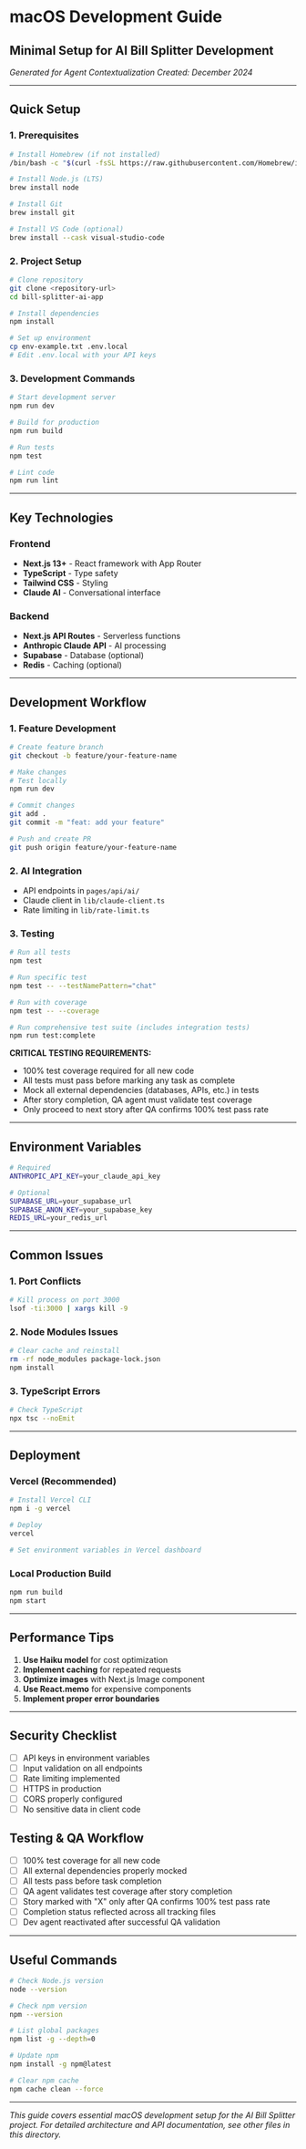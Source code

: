 # macOS Development Guide
## Minimal Setup for AI Bill Splitter Development

*Generated for Agent Contextualization*
*Created: December 2024*

---

## Quick Setup

### 1. Prerequisites
```bash
# Install Homebrew (if not installed)
/bin/bash -c "$(curl -fsSL https://raw.githubusercontent.com/Homebrew/install/HEAD/install.sh)"

# Install Node.js (LTS)
brew install node

# Install Git
brew install git

# Install VS Code (optional)
brew install --cask visual-studio-code
```

### 2. Project Setup
```bash
# Clone repository
git clone <repository-url>
cd bill-splitter-ai-app

# Install dependencies
npm install

# Set up environment
cp env-example.txt .env.local
# Edit .env.local with your API keys
```

### 3. Development Commands
```bash
# Start development server
npm run dev

# Build for production
npm run build

# Run tests
npm test

# Lint code
npm run lint
```

---

## Key Technologies

### Frontend
- **Next.js 13+** - React framework with App Router
- **TypeScript** - Type safety
- **Tailwind CSS** - Styling
- **Claude AI** - Conversational interface

### Backend
- **Next.js API Routes** - Serverless functions
- **Anthropic Claude API** - AI processing
- **Supabase** - Database (optional)
- **Redis** - Caching (optional)

---

## Development Workflow

### 1. Feature Development
```bash
# Create feature branch
git checkout -b feature/your-feature-name

# Make changes
# Test locally
npm run dev

# Commit changes
git add .
git commit -m "feat: add your feature"

# Push and create PR
git push origin feature/your-feature-name
```

### 2. AI Integration
- API endpoints in `pages/api/ai/`
- Claude client in `lib/claude-client.ts`
- Rate limiting in `lib/rate-limit.ts`

### 3. Testing
```bash
# Run all tests
npm test

# Run specific test
npm test -- --testNamePattern="chat"

# Run with coverage
npm test -- --coverage

# Run comprehensive test suite (includes integration tests)
npm run test:complete
```

**CRITICAL TESTING REQUIREMENTS:**
- 100% test coverage required for all new code
- All tests must pass before marking any task as complete
- Mock all external dependencies (databases, APIs, etc.) in tests
- After story completion, QA agent must validate test coverage
- Only proceed to next story after QA confirms 100% test pass rate

---

## Environment Variables

```bash
# Required
ANTHROPIC_API_KEY=your_claude_api_key

# Optional
SUPABASE_URL=your_supabase_url
SUPABASE_ANON_KEY=your_supabase_key
REDIS_URL=your_redis_url
```

---

## Common Issues

### 1. Port Conflicts
```bash
# Kill process on port 3000
lsof -ti:3000 | xargs kill -9
```

### 2. Node Modules Issues
```bash
# Clear cache and reinstall
rm -rf node_modules package-lock.json
npm install
```

### 3. TypeScript Errors
```bash
# Check TypeScript
npx tsc --noEmit
```

---

## Deployment

### Vercel (Recommended)
```bash
# Install Vercel CLI
npm i -g vercel

# Deploy
vercel

# Set environment variables in Vercel dashboard
```

### Local Production Build
```bash
npm run build
npm start
```

---

## Performance Tips

1. **Use Haiku model** for cost optimization
2. **Implement caching** for repeated requests
3. **Optimize images** with Next.js Image component
4. **Use React.memo** for expensive components
5. **Implement proper error boundaries**

---

## Security Checklist

- [ ] API keys in environment variables
- [ ] Input validation on all endpoints
- [ ] Rate limiting implemented
- [ ] HTTPS in production
- [ ] CORS properly configured
- [ ] No sensitive data in client code

## Testing & QA Workflow

- [ ] 100% test coverage for all new code
- [ ] All external dependencies properly mocked
- [ ] All tests pass before task completion
- [ ] QA agent validates test coverage after story completion
- [ ] Story marked with "X" only after QA confirms 100% test pass rate
- [ ] Completion status reflected across all tracking files
- [ ] Dev agent reactivated after successful QA validation

---

## Useful Commands

```bash
# Check Node.js version
node --version

# Check npm version
npm --version

# List global packages
npm list -g --depth=0

# Update npm
npm install -g npm@latest

# Clear npm cache
npm cache clean --force
```

---

*This guide covers essential macOS development setup for the AI Bill Splitter project. For detailed architecture and API documentation, see other files in this directory.* 
